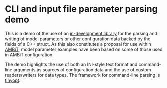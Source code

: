 # CLI and input file parameter parsing demo

This is a demo of the use of an [in-development library](https://github.com/halfflat/parapara)
for the parsing and writing of model parameters or other configuration data backed by the fields
of a C++ struct. As this also constitutes a proposal for use within [AMBiT](https://github.com/drjuls/AMBiT),
model parameter examples have been based on some of those used in AMBiT configuration.

The demo highlights the use of both an INI-style text format and command-line arguments
as sources of configuration data and the use of custom readers/writers for data types.
The framework for command-line parsing is [tinyopt](https://github.com/halfflat/tinyopt).



